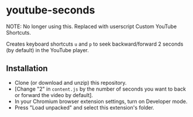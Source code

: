 # youtube-seconds

NOTE: No longer using this. Replaced with userscript Custom YouTube Shortcuts.

Creates keyboard shortcuts `u` and `p` to seek backward/forward 2 seconds (by default) in the YouTube player.

## Installation

- Clone (or download and unzip) this repository.
- [Change "2" in `content.js` by the number of seconds you want to back or forward the video by default].
- In your Chromium browser extension settings, turn on Developer mode.
- Press "Load unpacked" and select this extension's folder.